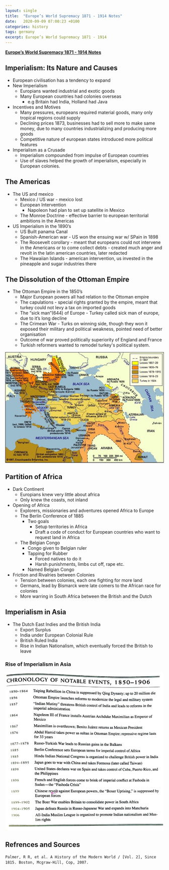 ```yaml
---
layout: single
title:  "Europe’s World Supremacy 1871 - 1914 Notes"
date:   2020-09-09 07:00:23 +0100
categories: history
tags: germany
excerpt: Europe’s World Supremacy 1871 - 1914 
---
```


**<span style="text-decoration:underline;">Europe’s World Supremacy 1871 - 1914 Notes</span>**

## Imperialism: Its Nature and Causes

*   European civilisation has a tendency to expand
*   New Imperialism
    *   Europians wanted industrial and exotic goods
    *   Many European countries had colonies overseas
        *   e.g Britain had India, Holland had Java
*   Incentives and Motives
    *   Many pressures, europeans required material goods, many only tropical regions could supply
    *   Declining prices 1873, businesses had to sell more to make same money, due to many countries industrializing and producing more goods
    *   Competitive nature of european states introduced more political features
*   Imperialism as a Crusade
    *   Imperialism compounded from impulse of European countries
    *   Use of slaves helped the growth of imperialism, especially in European colonies.


## The Americas

*   The US and mexico
    *   Mexico / US war - mexico lost
    *   European Intervention
        *   Napoleon had plan to set up satellite in Mexico
    *   The Monroe Doctrine - effective barrier to european territorial ambitions in the Americas
*   US Imperialism in the 1890’s
    *   US Built panama Canal
    *   Spanish-American war - US won the ensuing war w/ SPain in 1898
    *   The Roosevelt corollary - meant that europeans could not intervene in the Americans or to come collect debts - created much anger and revolt in the latin american countries, later redacted
    *   The Hawaiian Islands - american intervention, us invested in the pineapple and sugar industries there


## The Dissolution of the Ottoman Empire

*    The Ottoman Empire in the 1850’s
        *   Major European powers all had relation to the Ottoman empire
        *   The capulations - special rights granted by the empire, meant that turkey could not levy a tax on imported goods
        *   The “sick man”(644) of Europe - Turkey called sick man of europe, due to it’s long decline
        *   The Crimean War - Turks on winning side, though they won it exposed their military and political weakness, pointed need of better organisation
        *   Outcome of war proved politically superiority of England and France
        *   Turkish reformers wanted to remodel turkey's political system.



![alt_text](/images/history/ottoman-empire.jpg)


## Partition of Africa

*   Dark Continent
    *   Europians knew very little about africa
    *   Only knew the coasts, not inland
*   Opening of Africa
    *   Explorers, missionaries and adventures opened Africa to Europe
    *   The Berlin Conference of 1885
        *   Two goals
            *   Setup territories in Africa
            *   Draft a code of conduct for European countries who want to request land in Africa
    *   The Belgian Congo
        *   Congo given to Belgian ruler
        *   Tapping for Rubber
            *   Forced natives to do it
            *   Harsh punishments, limbs cut off, rape etc. 
        *   Named Belgian Congo
*   Friction and Rivalries between Colonies
    *   Tension between colonies, each one fighting for more land
    *   Germans, lead by Bismarck were late comers to the African race for colonies
    *   More warring in South Africa between the British and the Dutch


## Imperialism in Asia

*   The Dutch East Indies and the British India
    *   Export Surplus 
    *   India under European Colonial Rule
    *   British Ruled India
    *   Rise in Indian Nationalism, which eventually forced the British to leave


### Rise of Imperialism in Asia

![alt_text](/images/history/Imperialism-in-Asia-Timeline.jpg)


## Refrences and Sources

`Palmer, R R, et al. A History of the Modern World / [Vol. 2], Since 1815. Boston, Mcgraw-Hill, Cop, 2007.`

‌